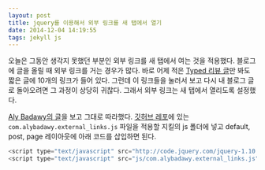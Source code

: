 ```yaml
---
layout: post
title: jquery를 이용해서 외부 링크를 새 탭에서 열기
date: 2014-12-04 14:19:55
tags: jekyll js
---
```

오늘은 그동안 생각지 못했던 부분인 외부 링크를 새 탭에서 여는 것을 적용했다. 블로그에 글을 올릴 때 외부 링크를 거는 경우가 많다. 바로 어제 적은 [Typed 리뷰 글](http://halryang.github.io/Typed-review/ "Typed - 마크다운 문서 편집 앱 짧은 사용기 :: 한량의 Jekyll 블로그")만 봐도 짧은 글에 10개의 링크가 들어 있다. 그런데 이 링크들을 눌러서 보고 다시 내 블로그 글로 돌아오려면 그 과정이 상당히 귀찮다. 그래서 외부 링크는 새 탭에서 열리도록 설정했다.

[Aly Badawy의 글](https://alybadawy.com/post/open-external-links-in-new-tab-using-jquery "Aly Badawy - Open external links in new tab using jquery")을 보고 그대로 따라했다. [깃허브 레포](https://github.com/AlyBadawy/external_links)에 있는 `com.alybadawy.external_links.js` 파일을 적용할 지킬의 js 폴더에 넣고 default, post, page 레이아웃에 아래 코드를 삽입하면 된다.

```javascript
<script type="text/javascript" src="http://code.jquery.com/jquery-1.10.2.min.js"></script>
<script type="text/javascript" src="js/com.alybadawy.external_links.js"></script>
```